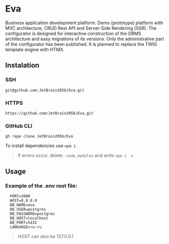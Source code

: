 # Eva
Business application development platform.
Demo (prototype) platform with MVC architecture, CRUD Rest API and Server-Side Rendering (SSR).
The configurator is designed for interactive construction of the DBMS architecture and easy migrations of its versions.
Only the administrative part of the configurator has been published. 
It is planned to replace the TWIG template engine with HTMX.

## Instalation

### SSH
```
git@github.com:JetBrain2056/Eva.git
```
### HTTPS
```
https://github.com/JetBrain2056/Eva.git
```
### GitHub CLI
```
gh repo clone JetBrain2056/Eva
```
To install dependencies use `npm i`
> If errors occur, delete `.node_modules` and write `npm i -s`


## Usage
### Example of the .env root file:
```
  PORT=3000
  HOST=0.0.0.0
  DB_NAME=eva
  DB_USER=postgres
  DB_PASSWORD=postgres
  DB_HOST=localhost
  DB_PORT=5432
  LANGUAGE=ru-ru
```
> HOST can also be 127.0.0.1

